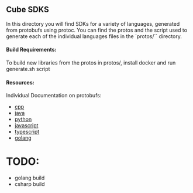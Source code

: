 ## Cube SDKS

In this directory you will find SDKs for a variety of languages, generated from protobufs using protoc. You can find the protos and the script used to generate each of the individual languages files in the `protos/`` directory.  

#### Build Requirements:
To build new libraries from the protos in protos/, install docker and run generate.sh script

#### Resources:
Individual Documentation on protobufs:
- [cpp](https://protobuf.dev/getting-started/cpptutorial/)
- [java](https://protobuf.dev/getting-started/javatutorial/)
- [python](https://protobuf.dev/getting-started/pythontutorial/)
- [javascript](https://github.com/protocolbuffers/protobuf-javascript)
- [typescript](https://github.com/thesayyn/protoc-gen-ts)
- [golang](https://protobuf.dev/getting-started/gotutorial/)

# TODO:
- golang build
- csharp build